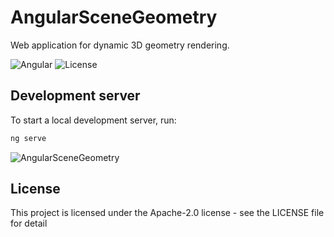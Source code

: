 # AngularSceneGeometry

Web application for dynamic 3D geometry rendering.

![Angular](https://img.shields.io/badge/Angular-18-red)
![License](https://img.shields.io/badge/License-Apache-yellow)

## Development server

To start a local development server, run:

```bash
ng serve
```
![AngularSceneGeometry](https://github.com/user-attachments/assets/087d855f-0a3f-4b86-86bd-709771fa0f40)

## License
This project is licensed under the Apache-2.0 license - see the LICENSE file for detail
